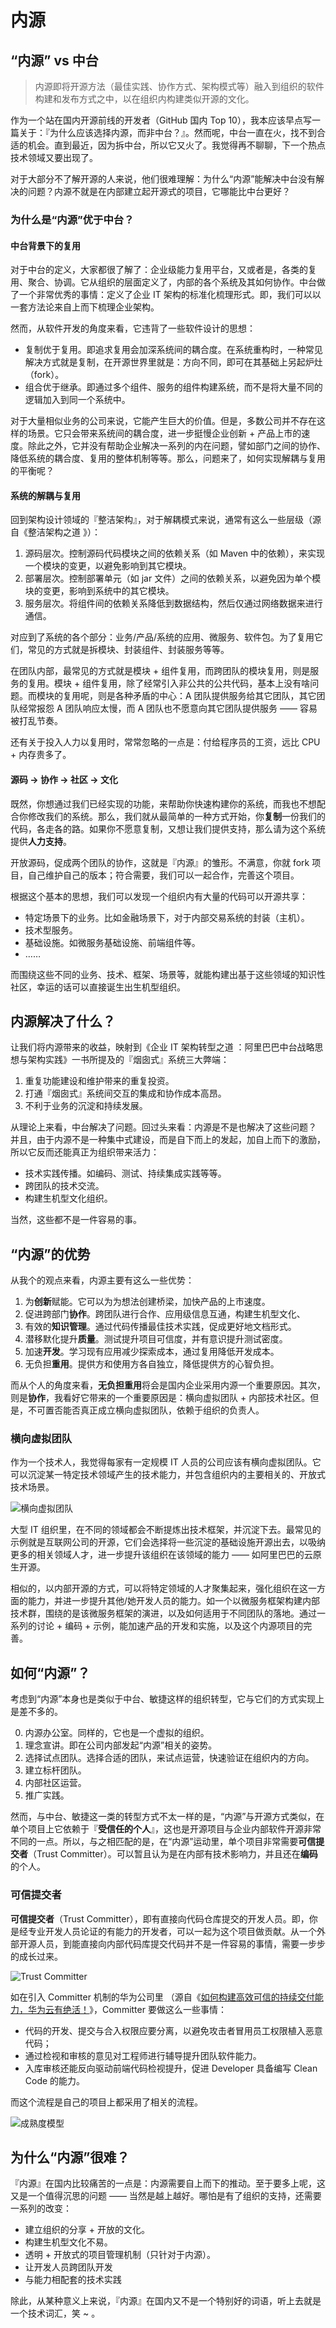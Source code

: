 # 内源


## “内源” vs 中台

> 内源即将开源方法（最佳实践、协作方式、架构模式等）融入到组织的软件构建和发布方式之中，以在组织内构建类似开源的文化。

作为一个站在国内开源前线的开发者（GitHub 国内 Top 10），我本应该早点写一篇关于：『为什么应该选择内源，而非中台？』。然而呢，中台一直在火，找不到合适的机会。直到最近，因为拆中台，所以它又火了。我觉得再不聊聊，下一个热点技术领域又要出现了。

对于大部分不了解开源的人来说，他们很难理解：为什么“内源”能解决中台没有解决的问题？内源不就是在内部建立起开源式的项目，它哪能比中台更好？

### 为什么是“内源”优于中台？

#### 中台背景下的复用

对于中台的定义，大家都很了解了：企业级能力复用平台，又或者是，各类的复用、聚合、协调。它从组织的层面定义了，内部的各个系统及其如何协作。中台做了一个非常优秀的事情：定义了企业 IT 架构的标准化梳理形式。即，我们可以以一套方法论来自上而下梳理企业架构。

然而，从软件开发的角度来看，它违背了一些软件设计的思想：

 - 复制优于复用。即追求复用会加深系统间的耦合度。在系统重构时，一种常见解决方式就是复制，在开源世界里就是：方向不同，即可在其基础上另起炉灶（fork）。
 - 组合优于继承。即通过多个组件、服务的组件构建系统，而不是将大量不同的逻辑加入到同一个系统中。

对于大量相似业务的公司来说，它能产生巨大的价值。但是，多数公司并不存在这样的场景。它只会带来系统间的耦合度，进一步挺慢企业创新 + 产品上市的速度。除此之外，它并没有帮助企业解决一系列的内在问题，譬如部门之间的协作、降低系统的耦合度、复用的整体机制等等。那么，问题来了，如何实现解耦与复用的平衡呢？

#### 系统的解耦与复用

回到架构设计领域的『整洁架构』，对于解耦模式来说，通常有这么一些层级（源自《整洁架构之道 》）：

1. 源码层次。控制源码代码模块之间的依赖关系（如 Maven 中的依赖），来实现一个模块的变更，以避免影响到其它模块。
2. 部署层次。控制部署单元（如 jar 文件）之间的依赖关系，以避免因为单个模块的变更，影响到系统中的其它模块。
3. 服务层次。将组件间的依赖关系降低到数据结构，然后仅通过网络数据来进行通信。

对应到了系统的各个部分：业务/产品/系统的应用、微服务、软件包。为了复用它们，常见的方式就是拆模块、封装组件、封装服务等等。

在团队内部，最常见的方式就是模块 + 组件复用，而跨团队的模块复用，则是服务的复用。模块 + 组件复用，除了经常引入非公共的公共代码，基本上没有啥问题。而模块的复用呢，则是各种矛盾的中心：A 团队提供服务给其它团队，其它团队经常报怨 A 团队响应太慢，而 A 团队也不愿意向其它团队提供服务 —— 容易被打乱节奏。

还有关于投入人力以复用时，常常忽略的一点是：付给程序员的工资，远比 CPU + 内存贵多了。

#### 源码 -> 协作 -> 社区 -> 文化

既然，你想通过我们已经实现的功能，来帮助你快速构建你的系统，而我也不想配合你修改我们的系统。那么，我们就从最简单的一种方式开始，你**复制**一份我们的代码，各走各的路。如果你不愿意复制，又想让我们提供支持，那么请为这个系统提供**人力支持**。

开放源码，促成两个团队的协作，这就是『内源』的雏形。不满意，你就 fork 项目，自己维护自己的版本；符合需要，我们可以一起合作，完善这个项目。

根据这个基本的思想，我们可以发现一个组织内有大量的代码可以开源共享：

 - 特定场景下的业务。比如金融场景下，对于内部交易系统的封装（主机）。
 - 技术型服务。
 - 基础设施。如微服务基础设施、前端组件等。
 - ……

而围绕这些不同的业务、技术、框架、场景等，就能构建出基于这些领域的知识性社区，幸运的话可以直接诞生出生机型组织。

## 内源解决了什么？

让我们将内源带来的收益，映射到《企业 IT 架构转型之道 ：阿里巴巴中台战略思想与架构实践》一书所提及的『烟囱式』系统三大弊端：

1. 重复功能建设和维护带来的重复投资。
2. 打通『烟囱式』系统间交互的集成和协作成本高昂。
3. 不利于业务的沉淀和持续发展。

从理论上来看，中台解决了问题。回过头来看：内源是不是也解决了这些问题？ 并且，由于内源不是一种集中式建设，而是自下而上的发起，加自上而下的激励，所以它反而还能真正为组织带来活力：

 - 技术实践传播。如编码、测试、持续集成实践等等。
 - 跨团队的技术交流。
 - 构建生机型文化组织。

当然，这些都不是一件容易的事。

## “内源”的优势

从我个的观点来看，内源主要有这么一些优势：

1. 为**创新**赋能。它可以为为想法创建桥梁，加快产品的上市速度。
2. 促进跨部门**协作**。跨团队进行合作、应用级信息互通，构建生机型文化、
3. 有效的**知识管理**。通过代码传播最佳技术实践，促成更好地文档形式。
4. 潜移默化提升**质量**。测试提升项目可信度，并有意识提升测试密度。
5. 加速**开发**。学习现有应用减少探索成本，通过复用降低开发成本。
6. 无负担**重用**。提供方和使用方各自独立，降低提供方的心智负担。

而从个人的角度来看，**无负担重用**将会是国内企业采用内源一个重要原因。其次，则是**协作**，我看好它带来的一个重要原因是：横向虚拟团队 + 内部技术社区。但是，不可置否能否真正成立横向虚拟团队，依赖于组织的负责人。

### 横向虚拟团队

作为一个技术人，我觉得每家有一定规模 IT 人员的公司应该有横向虚拟团队。它可以沉淀某一特定技术领域产生的技术能力，并包含组织内的主要相关的、开放式技术场景。

![横向虚拟团队](images/horizonal-team.png)

大型 IT 组织里，在不同的领域都会不断提炼出技术框架，并沉淀下去。最常见的示例就是互联网公司的开源，它们会选择将一些沉淀的基础设施开源出去，以吸纳更多的相关领域人才，进一步提升该组织在该领域的能力 —— 如阿里巴巴的云原生开源。

相似的，以内部开源的方式，可以将特定领域的人才聚集起来，强化组织在这一方面的能力，并进一步提升其他/她开发人员的能力。如一个以微服务框架构建内部技术群，围绕的是该微服务框架的演进，以及如何适用于不同团队的落地。通过一系列的讨论 + 编码 + 示例，能加速产品的开发和实施，以及这个内源项目的完善。

## 如何“内源”？

考虑到“内源”本身也是类似于中台、敏捷这样的组织转型，它与它们的方式实现上是差不多的。

0. 内源办公室。同样的，它也是一个虚拟的组织。
1. 理念宣讲。即在公司内部发起“内源”相关的姿势。
2. 选择试点团队。选择合适的团队，来试点运营，快速验证在组织内的方向。
3. 建立标杆团队。
4. 内部社区运营。
5. 推广实践。

然而，与中台、敏捷这一类的转型方式不太一样的是，“内源”与开源方式类似，在单个项目上它依赖于『**受信任的个人**』，这也是开源项目与企业内部软件开源非常不同的一点。所以，与之相匹配的是，在“内源”运动里，单个项目非常需要**可信提交者**（Trust Committer）。可以暂且认为是在内部有技术影响力，并且还在**编码**的个人。

### 可信提交者

**可信提交者**（Trust Committer），即有直接向代码仓库提交的开发人员。即，你是经专业开发人员论证的有能力的开发者，可以一起为这个项目做贡献。从一个外部开源人员，到能直接向内部代码库提交代码并不是一件容易的事情，需要一步步的成长过来。

![Trust Committer](images/trust-committer-growth.png)

如在引入 Committer 机制的华为公司里 （源自《[如何构建高效可信的持续交付能力，华为云有绝活！](https://segmentfault.com/a/1190000039022281)》，Committer 要做这么一些事情：

 - 代码的开发、提交与合入权限应要分离，以避免攻击者冒用员工权限植入恶意代码；
 - 通过检视和审核的意见对工程师进行辅导提升团队软件能力。
 - 入库审核还能反向驱动前端代码检视提升，促进 Developer 具备编写 Clean Code 的能力。

而这个流程是自己的项目上都采用了相关的流程。

![成熟度模型](images/innersource-maturity-model.png)

## 为什么“内源”很难？

『内源』在国内比较痛苦的一点是：内源需要自上而下的推动。至于要多上呢，这又是一个值得沉思的问题 —— 当然是越上越好。哪怕是有了组织的支持，还需要一系列的改变：

 - 建立组织的分享 + 开放的文化。
 - 构建生机型文化不易。
 - 透明 + 开放式的项目管理机制（只针对于内源）。
 - 让开发人员跨团队开发
 - 与能力相配套的技术实践

除此，从某种意义上来说，『内源』在国内又不是一个特别好的词语，听上去就是一个技术词汇，笑 ~ 。

